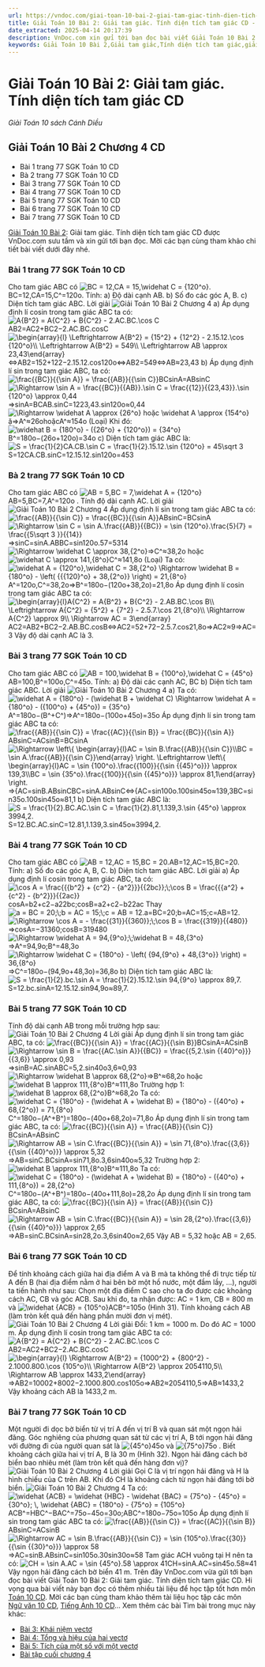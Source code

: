```yaml
---
url: https://vndoc.com/giai-toan-10-bai-2-giai-tam-giac-tinh-dien-tich-tam-giac-cd-276493
title: Giải Toán 10 Bài 2: Giải tam giác. Tính diện tích tam giác CD - Giải Toán 10 sách Cánh Diều - VnDoc.com
date_extracted: 2025-04-14 20:17:39
description: VnDoc.com xin gửi tới bạn đọc bài viết Giải Toán 10 Bài 2: Giải tam giác. Tính diện tích tam giác CD. Mời các bạn cùng tham khảo chi tiết.
keywords: Giải Toán 10 Bài 2,Giải tam giác,Tính diện tích tam giác,giải toán 10,toán 10 bài 2,toán 10 bài 2 chương 4,toán 10,toán lớp 10,toán 10 CD,giải sgk toán 10
---
```


# Giải Toán 10 Bài 2: Giải tam giác. Tính diện tích tam giác CD
 _Giải Toán 10 sách Cánh Diều_
## Giải Toán 10 Bài 2 Chương 4 CD
  * Bài 1 trang 77 SGK Toán 10 CD
  * Bà 2 trang 77 SGK Toán 10 CD
  * Bài 3 trang 77 SGK Toán 10 CD
  * Bài 4 trang 77 SGK Toán 10 CD
  * Bài 5 trang 77 SGK Toán 10 CD
  * Bài 6 trang 77 SGK Toán 10 CD
  * Bài 7 trang 77 SGK Toán 10 CD

[Giải Toán 10 Bài 2](<https://vndoc.com/giai-toan-10-bai-2-giai-tam-giac-tinh-dien-tich-tam-giac-cd-276493>): Giải tam giác. Tính diện tích tam giác CD được VnDoc.com sưu tầm và xin gửi tới bạn đọc. Mời các bạn cùng tham khảo chi tiết bài viết dưới đây nhé.
### Bài 1 trang 77 SGK Toán 10 CD
Cho tam giác ABC có ![BC = 12,CA = 15,\\widehat C = {120^o}.](https://i.vdoc.vn/data/image/blank.png)BC=12,CA=15,C^=120o. Tính:
a\) Độ dài cạnh AB.
b\) Số đo các góc A, B.
c\) Diện tích tam giác ABC.
Lời giải
![Giải Toán 10 Bài 2 Chương 4](https://i.vdoc.vn/data/image/2022/09/26/giai-toan-10-bai-2-chuong-4-cd-1.jpg)
a\) Áp dụng định lí cosin trong tam giác ABC ta có:
![A{B^2} = A{C^2} + B{C^2} - 2.AC.BC.\\cos C](https://i.vdoc.vn/data/image/blank.png)AB2=AC2+BC2−2.AC.BC.cos⁡C
![\\begin{array}{l} \\Leftrightarrow A{B^2} = {15^2} + {12^2} - 2.15.12.\\cos {120^o}\\\\ \\Leftrightarrow A{B^2} = 549\\\\ \\Leftrightarrow AB \\approx 23,43\\end{array}](https://i.vdoc.vn/data/image/blank.png)⇔AB2=152+122−2.15.12.cos⁡120o⇔AB2=549⇔AB≈23,43
b\) Áp dụng định lí sin trong tam giác ABC, ta có:
![\\frac{{BC}}{{\\sin A}} = \\frac{{AB}}{{\\sin C}}](https://i.vdoc.vn/data/image/blank.png)BCsin⁡A=ABsin⁡C
![\\Rightarrow \\sin A = \\frac{{BC}}{{AB}}.\\sin C = \\frac{{12}}{{23,43}}.\\sin {120^o} \\approx 0,44](https://i.vdoc.vn/data/image/blank.png)⇒sin⁡A=BCAB.sin⁡C=1223,43.sin⁡120o≈0,44
![\\Rightarrow \\widehat A \\approx {26^o} hoặc \\widehat A \\approx {154^o}](https://i.vdoc.vn/data/image/blank.png)ặ⇒A^≈26ohoặcA^≈154o \(Loại\)
Khi đó: ![\\widehat B = {180^o} - \({26^o} + {120^o}\) = {34^o}](https://i.vdoc.vn/data/image/blank.png)B^=180o−\(26o+120o\)=34o
c\)
Diện tích tam giác ABC là: ![S = \\frac{1}{2}CA.CB.\\sin C = \\frac{1}{2}.15.12.\\sin {120^o} = 45\\sqrt 3](https://i.vdoc.vn/data/image/blank.png)S=12CA.CB.sin⁡C=12.15.12.sin⁡120o=453
### Bà 2 trang 77 SGK Toán 10 CD
Cho tam giác ABC có ![AB = 5,BC = 7,\\widehat A = {120^o}](https://i.vdoc.vn/data/image/blank.png)AB=5,BC=7,A^=120o . Tính độ dài cạnh AC.
Lời giải
![Giải Toán 10 Bài 2 Chương 4](https://i.vdoc.vn/data/image/2022/09/26/giai-toan-10-bai-2-chuong-4-cd-2.jpg)
Áp dụng định lí sin trong tam giác ABC ta có:
![\\frac{{AB}}{{\\sin C}} = \\frac{{BC}}{{\\sin A}}](https://i.vdoc.vn/data/image/blank.png)ABsin⁡C=BCsin⁡A
![\\Rightarrow \\sin C = \\sin A.\\frac{{AB}}{{BC}} = \\sin {120^o}.\\frac{5}{7} = \\frac{{5\\sqrt 3 }}{{14}}](https://i.vdoc.vn/data/image/blank.png)⇒sin⁡C=sin⁡A.ABBC=sin⁡120o.57=5314
![\\Rightarrow \\widehat C \\approx 38,{2^o}](https://i.vdoc.vn/data/image/blank.png)⇒C^≈38,2o hoặc ![\\widehat C \\approx 141,{8^o}](https://i.vdoc.vn/data/image/blank.png)C^≈141,8o \(Loại\)
Ta có: ![\\widehat A = {120^o},\\widehat C = 38,{2^o} \\Rightarrow \\widehat B = {180^o} - \\left\( {{{120}^o} + 38,{2^o}} \\right\) = 21,{8^o}](https://i.vdoc.vn/data/image/blank.png)A^=120o,C^=38,2o⇒B^=180o−\(120o+38,2o\)=21,8o
Áp dụng định lí cosin trong tam giác ABC ta có:
![\\begin{array}{l}A{C^2} = A{B^2} + B{C^2} - 2.AB.BC.\\cos B\\\\ \\Leftrightarrow A{C^2} = {5^2} + {7^2} - 2.5.7.\\cos 21,{8^o}\\\\ \\Rightarrow A{C^2} \\approx 9\\\\ \\Rightarrow AC = 3\\end{array}](https://i.vdoc.vn/data/image/blank.png)AC2=AB2+BC2−2.AB.BC.cos⁡B⇔AC2=52+72−2.5.7.cos⁡21,8o⇒AC2≈9⇒AC=3
Vậy độ dài cạnh AC là 3.
### Bài 3 trang 77 SGK Toán 10 CD
Cho tam giác ABC có ![AB = 100,\\widehat B = {100^o},\\widehat C = {45^o}](https://i.vdoc.vn/data/image/blank.png)AB=100,B^=100o,C^=45o. Tính:
a\) Độ dài các cạnh AC, BC
b\) Diện tích tam giác ABC.
Lời giải
![Giải Toán 10 Bài 2 Chương 4](https://i.vdoc.vn/data/image/2022/09/26/giai-toan-10-bai-2-chuong-4-cd-3.jpg)
a\)
Ta có: ![\\widehat A = {180^o} - \(\\widehat B + \\widehat C\) \\Rightarrow \\widehat A = {180^o} - \({100^o} + {45^o}\) = {35^o}](https://i.vdoc.vn/data/image/blank.png)A^=180o−\(B^+C^\)⇒A^=180o−\(100o+45o\)=35o
Áp dụng định lí sin trong tam giác ABC ta có:
![\\frac{{AB}}{{\\sin C}} = \\frac{{AC}}{{\\sin B}} = \\frac{{BC}}{{\\sin A}}](https://i.vdoc.vn/data/image/blank.png)ABsin⁡C=ACsin⁡B=BCsin⁡A
![\\Rightarrow \\left\\{ \\begin{array}{l}AC = \\sin B.\\frac{{AB}}{{\\sin C}}\\\\BC = \\sin A.\\frac{{AB}}{{\\sin C}}\\end{array} \\right. \\Leftrightarrow \\left\\{ \\begin{array}{l}AC = \\sin {100^o}.\\frac{{100}}{{\\sin {{45}^o}}} \\approx 139,3\\\\BC = \\sin {35^o}.\\frac{{100}}{{\\sin {{45}^o}}} \\approx 81,1\\end{array} \\right.](https://i.vdoc.vn/data/image/blank.png)⇒\{AC=sin⁡B.ABsin⁡CBC=sin⁡A.ABsin⁡C⇔\{AC=sin⁡100o.100sin⁡45o≈139,3BC=sin⁡35o.100sin⁡45o≈81,1
b\)
Diện tích tam giác ABC là: ![S = \\frac{1}{2}.BC.AC.\\sin C = \\frac{1}{2}.81,1.139,3.\\sin {45^o} \\approx 3994,2.](https://i.vdoc.vn/data/image/blank.png)S=12.BC.AC.sin⁡C=12.81,1.139,3.sin⁡45o≈3994,2.
### Bài 4 trang 77 SGK Toán 10 CD
Cho tam giác ABC có ![AB = 12,AC = 15,BC = 20.](https://i.vdoc.vn/data/image/blank.png)AB=12,AC=15,BC=20. Tính:
a\) Số đo các góc A, B, C.
b\) Diện tích tam giác ABC.
Lời giải
a\) Áp dụng định lí cosin trong tam giác ABC, ta có:
![\\cos A = \\frac{{{b^2} + {c^2} - {a^2}}}{{2bc}};\\;\\cos B = \\frac{{{a^2} + {c^2} - {b^2}}}{{2ac}}](https://i.vdoc.vn/data/image/blank.png)cos⁡A=b2+c2−a22bc;cos⁡B=a2+c2−b22ac
Thay ![a = BC = 20;\\;b = AC = 15;\\;c = AB = 12.](https://i.vdoc.vn/data/image/blank.png)a=BC=20;b=AC=15;c=AB=12.
![\\Rightarrow \\cos A = - \\frac{{31}}{{360}};\\;\\cos B = \\frac{{319}}{{480}}](https://i.vdoc.vn/data/image/blank.png)⇒cos⁡A=−31360;cos⁡B=319480
![\\Rightarrow \\widehat A = 94,{9^o};\\;\\widehat B = 48,{3^o}](https://i.vdoc.vn/data/image/blank.png)⇒A^=94,9o;B^=48,3o
![\\Rightarrow \\widehat C = {180^o} - \\left\( {94,{9^o} + 48,{3^o}} \\right\) = 36,{8^o}](https://i.vdoc.vn/data/image/blank.png)⇒C^=180o−\(94,9o+48,3o\)=36,8o
b\)
Diện tích tam giác ABC là: ![S = \\frac{1}{2}.bc.\\sin A = \\frac{1}{2}.15.12.\\sin 94,{9^o} \\approx 89,7.](https://i.vdoc.vn/data/image/blank.png)S=12.bc.sin⁡A=12.15.12.sin⁡94,9o≈89,7.
### Bài 5 trang 77 SGK Toán 10 CD
Tính độ dài cạnh AB trong mỗi trường hợp sau:
![Giải Toán 10 Bài 2 Chương 4](https://i.vdoc.vn/data/image/2022/09/26/giai-toan-10-bai-2-chuong-4-cd-4.jpg)
Lời giải
Áp dụng định lí sin trong tam giác ABC, ta có:
![\\frac{{BC}}{{\\sin A}} = \\frac{{AC}}{{\\sin B}}](https://i.vdoc.vn/data/image/blank.png)BCsin⁡A=ACsin⁡B
![\\Rightarrow \\sin B = \\frac{{AC.\\sin A}}{{BC}} = \\frac{{5,2.\\sin {{40}^o}}}{{3,6}} \\approx 0,93](https://i.vdoc.vn/data/image/blank.png)⇒sin⁡B=AC.sin⁡ABC=5,2.sin⁡40o3,6≈0,93
![\\Rightarrow \\widehat B \\approx 68,{2^o}](https://i.vdoc.vn/data/image/blank.png)⇒B^≈68,2o hoặc ![\\widehat B \\approx 111,{8^o}](https://i.vdoc.vn/data/image/blank.png)B^≈111,8o
Trường hợp 1: ![\\widehat B \\approx 68,{2^o}](https://i.vdoc.vn/data/image/blank.png)B^≈68,2o
Ta có: ![\\widehat C = {180^o} - \(\\widehat A + \\widehat B\) = {180^o} - \({40^o} + 68,{2^o}\) = 71,{8^o}](https://i.vdoc.vn/data/image/blank.png)C^=180o−\(A^+B^\)=180o−\(40o+68,2o\)=71,8o
Áp dụng định lí sin trong tam giác ABC, ta có:
![\\frac{{BC}}{{\\sin A}} = \\frac{{AB}}{{\\sin C}}](https://i.vdoc.vn/data/image/blank.png)BCsin⁡A=ABsin⁡C
![\\Rightarrow AB = \\sin C.\\frac{{BC}}{{\\sin A}} = \\sin 71,{8^o}.\\frac{{3,6}}{{\\sin {{40}^o}}} \\approx 5,32](https://i.vdoc.vn/data/image/blank.png)⇒AB=sin⁡C.BCsin⁡A=sin⁡71,8o.3,6sin⁡40o≈5,32
Trường hợp 2: ![\\widehat B \\approx 111,{8^o}](https://i.vdoc.vn/data/image/blank.png)B^≈111,8o
Ta có: ![\\widehat C = {180^o} - \(\\widehat A + \\widehat B\) = {180^o} - \({40^o} + 111,{8^o}\) = 28,{2^o}](https://i.vdoc.vn/data/image/blank.png)C^=180o−\(A^+B^\)=180o−\(40o+111,8o\)=28,2o
Áp dụng định lí sin trong tam giác ABC, ta có:
![\\frac{{BC}}{{\\sin A}} = \\frac{{AB}}{{\\sin C}}](https://i.vdoc.vn/data/image/blank.png)BCsin⁡A=ABsin⁡C
![\\Rightarrow AB = \\sin C.\\frac{{BC}}{{\\sin A}} = \\sin 28,{2^o}.\\frac{{3,6}}{{\\sin {{40}^o}}} \\approx 2,65](https://i.vdoc.vn/data/image/blank.png)⇒AB=sin⁡C.BCsin⁡A=sin⁡28,2o.3,6sin⁡40o≈2,65
Vậy AB = 5,32 hoặc AB = 2,65.
### Bài 6 trang 77 SGK Toán 10 CD
Để tính khoảng cách giữa hai địa điểm A và B mà ta không thể đi trực tiếp từ A đến B \(hai địa điểm nằm ở hai bên bờ một hồ nước, một đầm lầy, …\), người ta tiến hành như sau: Chọn một địa điểm C sao cho ta đo được các khoảng cách AC, CB và góc ACB. Sau khi đo, ta nhận được: AC = 1 km, CB = 800 m và ![\\widehat {ACB} = {105^o}](https://i.vdoc.vn/data/image/blank.png)ACB^=105o \(Hình 31\). Tính khoảng cách AB \(làm tròn kết quả đến hàng phần mười đơn vị mét\).
![Giải Toán 10 Bài 2 Chương 4](https://i.vdoc.vn/data/image/2022/09/26/giai-toan-10-bai-2-chuong-4-cd-5.jpg)
Lời giải
Đổi: 1 km = 1000 m. Do đó AC = 1000 m.
Áp dụng định lí cosin trong tam giác ABC ta có:
![A{B^2} = A{C^2} + B{C^2} - 2.AC.BC.\\cos C](https://i.vdoc.vn/data/image/blank.png)AB2=AC2+BC2−2.AC.BC.cos⁡C
![\\begin{array}{l} \\Rightarrow A{B^2} = {1000^2} + {800^2} - 2.1000.800.\\cos {105^o}\\\\ \\Rightarrow A{B^2} \\approx 2054110,5\\\\ \\Rightarrow AB \\approx 1433,2\\end{array}](https://i.vdoc.vn/data/image/blank.png)⇒AB2=10002+8002−2.1000.800.cos⁡105o⇒AB2≈2054110,5⇒AB≈1433,2
Vậy khoảng cách AB là 1433,2 m.
### Bài 7 trang 77 SGK Toán 10 CD
Một người đi dọc bờ biển từ vị trí A đến vị trí B và quan sát một ngọn hải đăng. Góc nghiêng của phương quan sát từ các vị trí A, B tới ngọn hải đăng với đường đi của người quan sát là ![{45^o}](https://i.vdoc.vn/data/image/blank.png)45o và ![{75^o}](https://i.vdoc.vn/data/image/blank.png)75o . Biết khoảng cách giữa hai vị trí A, B là 30 m \(Hình 32\). Ngọn hải đăng cách bờ biển bao nhiêu mét \(làm tròn kết quả đến hàng đơn vị\)?
![Giải Toán 10 Bài 2 Chương 4](https://i.vdoc.vn/data/image/2022/09/26/giai-toan-10-bai-2-chuong-4-cd-6.jpg)
Lời giải
Gọi C là vị trí ngọn hải đăng và H là hình chiếu của C trên AB.
Khi đó CH là khoảng cách từ ngọn hải đăng tới bờ biển.
![Giải Toán 10 Bài 2 Chương 4](https://i.vdoc.vn/data/image/2022/09/26/giai-toan-10-bai-2-chuong-4-cd-7.jpg)
Ta có: ![\\widehat {ACB} = \\widehat {HBC} - \\widehat {BAC} = {75^o} - {45^o} = {30^o}; \\, \\widehat {ABC} = {180^o} - {75^o} = {105^o}](https://i.vdoc.vn/data/image/blank.png)ACB^=HBC^−BAC^=75o−45o=30o;ABC^=180o−75o=105o
Áp dụng định lí sin trong tam giác ABC ta có:
![\\frac{{AB}}{{\\sin C}} = \\frac{{AC}}{{\\sin B}}](https://i.vdoc.vn/data/image/blank.png)ABsin⁡C=ACsin⁡B
![\\Rightarrow AC = \\sin B.\\frac{{AB}}{{\\sin C}} = \\sin {105^o}.\\frac{{30}}{{\\sin {{30}^o}}} \\approx 58](https://i.vdoc.vn/data/image/blank.png)⇒AC=sin⁡B.ABsin⁡C=sin⁡105o.30sin⁡30o≈58
Tam giác ACH vuông tại H nên ta có:
![CH = \\sin A.AC = \\sin {45^o}.58 \\approx 41](https://i.vdoc.vn/data/image/blank.png)CH=sin⁡A.AC=sin⁡45o.58≈41
Vậy ngọn hải đăng cách bờ biển 41 m.
Trên đây VnDoc.com vừa gửi tới bạn đọc bài viết Giải Toán 10 Bài 2: Giải tam giác. Tính diện tích tam giác CD. Hi vọng qua bài viết này bạn đọc có thêm nhiều tài liệu để học tập tốt hơn môn [Toán 10 CD](<https://vndoc.com/toan-10-canh-dieu-tap1>). Mời các bạn cùng tham khảo thêm tài liệu học tập các môn [Ngữ văn 10 CD](<https://vndoc.com/ngu-van-10-canh-dieu-tap1>), [Tiếng Anh 10 CD](<https://vndoc.com/tieng-anh-10-moi>)...
Xem thêm các bài Tìm bài trong mục này khác:
  * [Bài 3: Khái niệm vectơ](</giai-toan-10-bai-3-khai-niem-vecto-cd-276495>)
  * [Bài 4: Tổng và hiệu của hai vectơ](</giai-toan-10-bai-4-tong-va-hieu-cua-hai-vecto-cd-276504>)
  * [Bài 5: Tích của một số với một vectơ](</giai-toan-10-bai-5-tich-cua-mot-so-voi-mot-vecto-cd-276506>)
  * [Bài tập cuối chương 4](</bai-tap-cuoi-chuong-4-cd-276521>)

